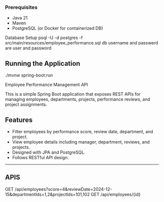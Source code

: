 
### Prerequisites

- Java 21
- Maven
- PostgreSQL (or Docker for containerized DB)

Database Setup
psql -U <username> -d postgres -f src/main/resources/employee_performance.sql
db username and passwerd are user and password

## Running the Application
./mvnw spring-boot:run


 Employee Performance Management API

This is a simple Spring Boot application that exposes REST APIs for managing employees, departments, projects, performance reviews, and project assignments.

## Features

- Filter employees by performance score, review date, department, and project.
- View employee details including manager, department, reviews, and projects.
- Designed with JPA and PostgreSQL.
- Follows RESTful API design.

---

## APIS

GET /api/employees?score=4&reviewDate=2024-12-15&departmentIds=1,2&projectIds=101,102
GET /api/employees/{id}

